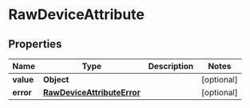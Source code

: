 

# RawDeviceAttribute


## Properties

| Name | Type | Description | Notes |
|------------ | ------------- | ------------- | -------------|
|**value** | **Object** |  |  [optional] |
|**error** | [**RawDeviceAttributeError**](RawDeviceAttributeError.md) |  |  [optional] |




